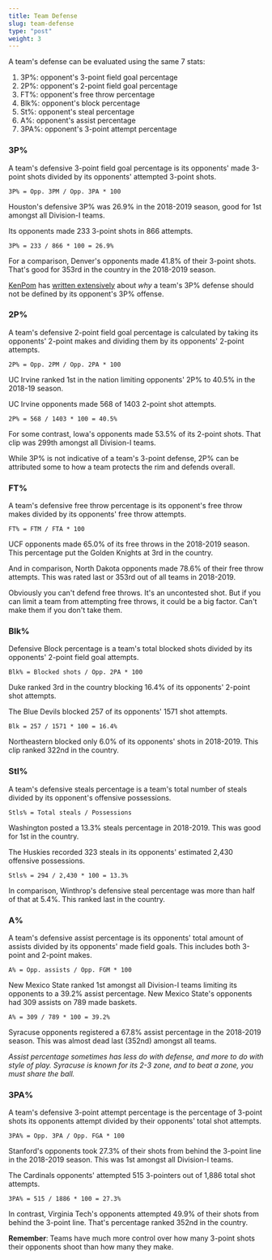 ```yaml
---
title: Team Defense
slug: team-defense
type: "post"
weight: 3
---
```


A team's defense can be evaluated using the same 7 stats:

1. 3P%: opponent's 3-point field goal percentage
2. 2P%: opponent's 2-point field goal percentage
3. FT%: opponent's free throw percentage
4. Blk%: opponent's block percentage
5. St%: opponent's steal percentage
6. A%: opponent's assist percentage
7. 3PA%: opponent's 3-point attempt percentage

### 3P%

A team's defensive 3-point field goal percentage is its opponents' made 3-point shots divided by its opponents' attempted 3-point shots.

`3P% = Opp. 3PM / Opp. 3PA * 100`

Houston's defensive 3P% was 26.9% in the 2018-2019 season, good for 1st amongst all Division-I teams.

Its opponents made 233 3-point shots in 866 attempts.

`3P% = 233 / 866 * 100 = 26.9%`

For a comparison, Denver's opponents made 41.8% of their 3-point shots. That's good for 353rd in the country in the 2018-2019 season.

[KenPom](http://kenpom.com/) has [written extensively](http://kenpom.com/blog/3point-defense-should-not-be-defined-by-opponents-3p/) about _why_ a team's 3P% defense should not be defined by its opponent's 3P% offense.

### 2P%

A team's defensive 2-point field goal percentage is calculated by taking its opponents' 2-point makes and dividing them by its opponents' 2-point attempts.

`2P% = Opp. 2PM / Opp. 2PA * 100`

UC Irvine ranked 1st in the nation limiting opponents' 2P% to 40.5% in the 2018-19 season.

UC Irvine opponents made 568 of 1403 2-point shot attempts.

`2P% = 568 / 1403 * 100 = 40.5%`

For some contrast, Iowa's opponents made 53.5% of its 2-point shots. That clip was 299th amongst all Division-I teams.

While 3P% is not indicative of a team's 3-point defense, 2P% can be attributed some to how a team protects the rim and defends overall.

### FT%

A team's defensive free throw percentage is its opponent's free throw makes divided by its opponents' free throw attempts.

`FT% = FTM / FTA * 100`

UCF opponents made 65.0% of its free throws in the 2018-2019 season. This percentage put the Golden Knights at 3rd in the country.

And in comparison, North Dakota opponents made 78.6% of their free throw attempts. This was rated last or 353rd out of all teams in 2018-2019.

Obviously you can't defend free throws. It's an uncontested shot. But if you can limit a team from attempting free throws, it could be a big factor. Can't make them if you don't take them.

### Blk%

Defensive Block percentage is a team's total blocked shots divided by its opponents' 2-point field goal attempts.

`Blk% = Blocked shots / Opp. 2PA * 100`

Duke ranked 3rd in the country blocking 16.4% of its opponents' 2-point shot attempts.

The Blue Devils blocked 257 of its opponents' 1571 shot attempts.

`Blk = 257 / 1571 * 100 = 16.4%`

Northeastern blocked only 6.0% of its opponents' shots in 2018-2019. This clip ranked 322nd in the country.

### Stl%

A team's defensive steals percentage is a team's total number of steals divided by its opponent's offensive possessions.

`Stls% = Total steals / Possessions`

Washington posted a 13.3% steals percentage in 2018-2019. This was good for 1st in the country.

The Huskies recorded 323 steals in its opponents' estimated 2,430 offensive possessions.

`Stls% = 294 / 2,430 * 100 = 13.3%`

In comparison, Winthrop's defensive steal percentage was more than half of that at 5.4%. This ranked last in the country.

### A%

A team's defensive assist percentage is its opponents' total amount of assists divided by its opponents' made field goals. This includes both 3-point and 2-point makes.

`A% = Opp. assists / Opp. FGM * 100`

New Mexico State ranked 1st amongst all Division-I teams limiting its opponents to a 39.2% assist percentage. New Mexico State's opponents had 309 assists on 789 made baskets.

`A% = 309 / 789 * 100 = 39.2%`

Syracuse opponents registered a 67.8% assist percentage in the 2018-2019 season. This was almost dead last \(352nd\) amongst all teams.

_Assist percentage sometimes has less do with defense, and more to do with style of play. Syracuse is known for its 2-3 zone, and to beat a zone, you must share the ball._

### 3PA%

A team's defensive 3-point attempt percentage is the percentage of 3-point shots its opponents attempt divided by their opponents' total shot attempts.

`3PA% = Opp. 3PA / Opp. FGA * 100`

Stanford's opponents took 27.3% of their shots from behind the 3-point line in the 2018-2019 season. This was 1st amongst all Division-I teams.

The Cardinals opponents' attempted 515 3-pointers out of 1,886 total shot attempts.

`3PA% = 515 / 1886 * 100 = 27.3%`

In contrast, Virginia Tech's opponents attempted 49.9% of their shots from behind the 3-point line. That's percentage ranked 352nd in the country.

**Remember**: Teams have much more control over how many 3-point shots their opponents shoot than how many they make.

